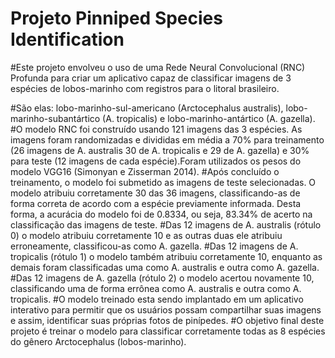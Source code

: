 # Projeto Pinniped Species Identification

#Este projeto envolveu o uso de uma Rede Neural Convolucional (RNC) Profunda para criar um aplicativo capaz de classificar imagens de 3 espécies de lobos-marinho com registros para o litoral brasileiro.

#São elas: lobo-marinho-sul-americano (Arctocephalus australis), lobo-marinho-subantártico (A. tropicalis) e lobo-marinho-antártico (A. gazella).
#O modelo RNC foi construído usando 121 imagens das 3 espécies. As imagens foram randomizadas e divididas em média a 70% para treinamento (26 imagens de A. australis 30 de A. tropicalis e 29 de A. gazella) e 30% para teste (12 imagens de cada espécie).Foram utilizados os pesos do modelo VGG16 (Simonyan e Zisserman 2014).
#Após concluído o treinamento, o modelo foi submetido as imagens de teste selecionadas. O modelo atribuiu corretamente 30 das 36 imagens, classificando-as de forma correta de acordo com a espécie previamente informada. Desta forma, a acurácia do modelo foi de 0.8334, ou seja, 83.34% de acerto na classificação das imagens de teste. 
#Das 12 imagens de A. australis (rótulo 0) o modelo atribuiu corretamente 10 e as outras duas ele atribuiu erroneamente, classificou-as como A. gazella.
#Das 12 imagens de A. tropicalis (rótulo 1) o modelo também atribuiu corretamente 10,  enquanto as demais foram classificadas uma como A. australis e outra como A. gazella. 
#Das 12 imagens de A. gazella (rótulo 2) o modelo acertou novamente 10, classificando uma de forma errônea como A. australis e outra como A. tropicalis. 
#O modelo treinado esta sendo implantado em um aplicativo interativo para permitir que os usuários possam compartilhar suas imagens e assim, identificar suas próprias fotos de pinípedes.
#O objetivo final deste projeto é treinar o modelo para classificar corretamente todas as 8 espécies do gênero Arctocephalus (lobos-marinho).
